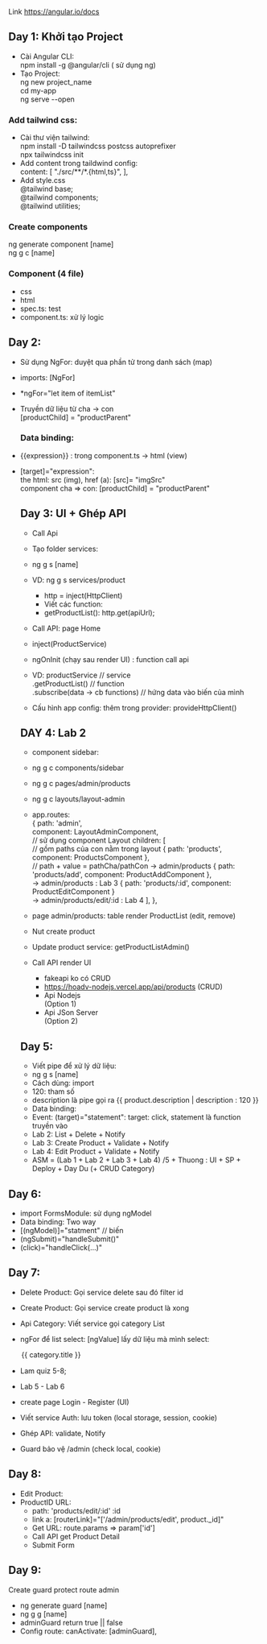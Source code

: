Link https://angular.io/docs

## Day 1: Khởi tạo Project

- Cài Angular CLI: <br>
  npm install -g @angular/cli ( sử dụng ng) <br>
- Tạo Project: <br>
  ng new project_name <br>
  cd my-app <br>
  ng serve --open <br>

### Add tailwind css:

- Cài thư viện tailwind: <br>
  npm install -D tailwindcss postcss autoprefixer <br>
  npx tailwindcss init <br>
- Add content trong taildwind config: <br>
  content: [
  "./src/**/*.{html,ts}",
  ], <br>
- Add style.css <br>
  @tailwind base; <br>
  @tailwind components; <br>
  @tailwind utilities; <br>

### Create components

ng generate component [name] <br>
ng g c [name] <br>

### Component (4 file)

- css <br>
- html <br>
- spec.ts: test <br>
- component.ts: xử lý logic <br>

## Day 2:

- Sử dụng NgFor: duyệt qua phần tử trong danh sách (map) <br>
- imports: [NgFor] <br>
- \*ngFor="let item of itemList" <br>
- Truyền dữ liệu từ cha -> con <br>
  [productChild] = "productParent" <br>
  ### Data binding: <br>
- {{expression}} : trong component.ts -> html (view) <br>
- [target]="expression": <br>
  the html: src (img), href (a): [src]= "imgSrc" <br>
  component cha => con: [productChild] = "productParent" <br>

  ## Day 3: UI + Ghép API

  - Call Api <br>
  - Tạo folder services: <br>
  - ng g s [name] <br>
  - VD: ng g s services/product <br>
    - http = inject(HttpClient) <br>
    - Viết các function: <br>
    - getProductList(): http.get(apiUrl); <br>
  - Call API: page Home <br>
  - inject(ProductService) <br>
  - ngOnInit (chạy sau render UI) : function call api <br>
  - VD: productService // service <br>
    .getProductList() // function <br>
    .subscribe(data -> cb functions) // hứng data vào biến của mình <br>

  - Cấu hình app config: thêm trong provider: provideHttpClient()

  ## DAY 4: Lab 2

  - component sidebar: <br>
  - ng g c components/sidebar <br>
  - ng g c pages/admin/products <br>
  - ng g c layouts/layout-admin <br>
  - app.routes: <br>
    {
    path: 'admin',<br>
    component: LayoutAdminComponent, <br> // sử dụng component Layout
    children: [ <br> // gồm paths của con nằm trong layout
    { path: 'products', component: ProductsComponent }, <br> // path + value = pathCha/pathCon -> admin/products
    { path: 'products/add', component: ProductAddComponent }, <br> -> admin/products : Lab 3
    { path: 'products/:id', component: ProductEditComponent } <br> -> admin/products/edit/:id : Lab 4
    ],
    }, <br>

  - page admin/products: table render ProductList (edit, remove) <br>
  - Nut create product <br>

  - Update product service: getProductListAdmin() <br>
  - Call API render UI <br>
    - fakeapi ko có CRUD <br>
    - https://hoadv-nodejs.vercel.app/api/products (CRUD) <br>
    - Api Nodejs <br> (Option 1)
    - Api JSon Server <br> (Option 2)

  ## Day 5:

  - Viết pipe để xử lý dữ liệu:
  - ng g s [name]
  - Cách dùng: import
  - 120: tham số
  - description là pipe gọi ra
    {{ product.description | description : 120 }}
  - Data binding:
  - Event: (target)="statement": target: click, statement là function truyền vào
  - Lab 2: List + Delete + Notify
  - Lab 3: Create Product + Validate + Notify
  - Lab 4: Edit Product + Validate + Notify
  - ASM = (Lab 1 + Lab 2 + Lab 3 + Lab 4) /5 + Thuong : UI + SP + Deploy + Day Du (+ CRUD Category)

## Day 6:

- import FormsModule: sử dụng ngModel
- Data binding: Two way
- [(ngModel)]="statment" // biến
- (ngSubmit)="handleSubmit()"
- (click)="handleClick(...)"

## Day 7:

- Delete Product: Gọi service delete sau đó filter id
- Create Product: Gọi service create product là xong
- Api Category: Viết service gọi category List
- ngFor để list select: [ngValue] lấy dữ liệu mà mình select:
  <option
  \*ngFor="let category of categoryList"
  [ngValue]="category.\_id">
  {{ category.title }}
  </option>

- Lam quiz 5-8; <br>
- Lab 5 - Lab 6 <br>
- create page Login - Register (UI) <br>
- Viết service Auth: lưu token (local storage, session, cookie) <br>
- Ghép API: validate, Notify <br>
- Guard bảo vệ /admin (check local, cookie) <br>

## Day 8:

- Edit Product: <br>
- ProductID URL: <br>
  - path: 'products/edit/:id' :id <br>
  - link a: [routerLink]="['/admin/products/edit', product._id]" <br>
  - Get URL: route.params => param['id'] <br>
  - Call API get Product Detail <br>
  - Submit Form <br>

## Day 9:

Create guard protect route admin

- ng generate guard [name]
- ng g g [name]
- adminGuard return true || false
- Config route: canActivate: [adminGuard],
